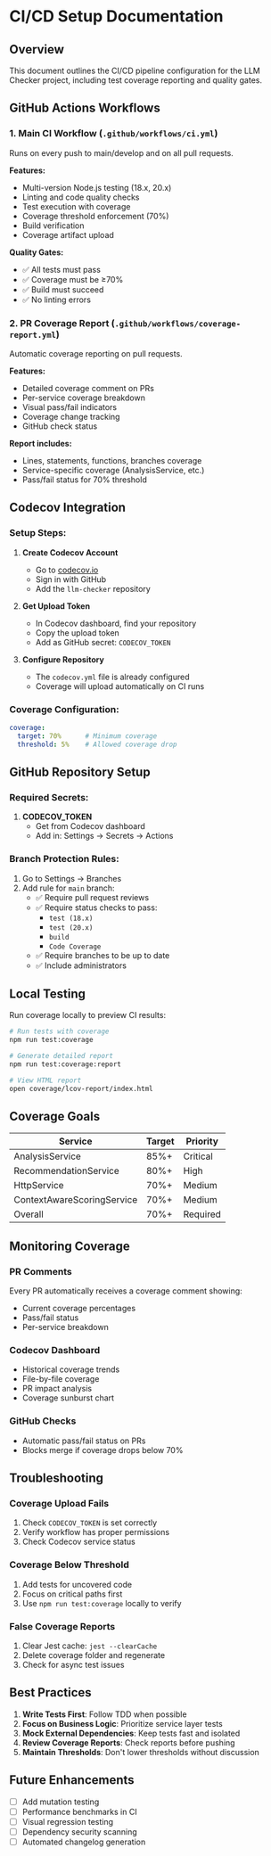 # CI/CD Setup Documentation

## Overview

This document outlines the CI/CD pipeline configuration for the LLM Checker project, including test coverage reporting and quality gates.

## GitHub Actions Workflows

### 1. Main CI Workflow (`.github/workflows/ci.yml`)

Runs on every push to main/develop and on all pull requests.

**Features:**
- Multi-version Node.js testing (18.x, 20.x)
- Linting and code quality checks
- Test execution with coverage
- Coverage threshold enforcement (70%)
- Build verification
- Coverage artifact upload

**Quality Gates:**
- ✅ All tests must pass
- ✅ Coverage must be ≥70%
- ✅ Build must succeed
- ✅ No linting errors

### 2. PR Coverage Report (`.github/workflows/coverage-report.yml`)

Automatic coverage reporting on pull requests.

**Features:**
- Detailed coverage comment on PRs
- Per-service coverage breakdown
- Visual pass/fail indicators
- Coverage change tracking
- GitHub check status

**Report includes:**
- Lines, statements, functions, branches coverage
- Service-specific coverage (AnalysisService, etc.)
- Pass/fail status for 70% threshold

## Codecov Integration

### Setup Steps:

1. **Create Codecov Account**
   - Go to [codecov.io](https://codecov.io)
   - Sign in with GitHub
   - Add the `llm-checker` repository

2. **Get Upload Token**
   - In Codecov dashboard, find your repository
   - Copy the upload token
   - Add as GitHub secret: `CODECOV_TOKEN`

3. **Configure Repository**
   - The `codecov.yml` file is already configured
   - Coverage will upload automatically on CI runs

### Coverage Configuration:

```yaml
coverage:
  target: 70%      # Minimum coverage
  threshold: 5%    # Allowed coverage drop
```

## GitHub Repository Setup

### Required Secrets:

1. **CODECOV_TOKEN**
   - Get from Codecov dashboard
   - Add in: Settings → Secrets → Actions

### Branch Protection Rules:

1. Go to Settings → Branches
2. Add rule for `main` branch:
   - ✅ Require pull request reviews
   - ✅ Require status checks to pass:
     - `test (18.x)`
     - `test (20.x)`
     - `build`
     - `Code Coverage`
   - ✅ Require branches to be up to date
   - ✅ Include administrators

## Local Testing

Run coverage locally to preview CI results:

```bash
# Run tests with coverage
npm run test:coverage

# Generate detailed report
npm run test:coverage:report

# View HTML report
open coverage/lcov-report/index.html
```

## Coverage Goals

| Service | Target | Priority |
|---------|--------|----------|
| AnalysisService | 85%+ | Critical |
| RecommendationService | 80%+ | High |
| HttpService | 70%+ | Medium |
| ContextAwareScoringService | 70%+ | Medium |
| Overall | 70%+ | Required |

## Monitoring Coverage

### PR Comments
Every PR automatically receives a coverage comment showing:
- Current coverage percentages
- Pass/fail status
- Per-service breakdown

### Codecov Dashboard
- Historical coverage trends
- File-by-file coverage
- PR impact analysis
- Coverage sunburst chart

### GitHub Checks
- Automatic pass/fail status on PRs
- Blocks merge if coverage drops below 70%

## Troubleshooting

### Coverage Upload Fails
1. Check `CODECOV_TOKEN` is set correctly
2. Verify workflow has proper permissions
3. Check Codecov service status

### Coverage Below Threshold
1. Add tests for uncovered code
2. Focus on critical paths first
3. Use `npm run test:coverage` locally to verify

### False Coverage Reports
1. Clear Jest cache: `jest --clearCache`
2. Delete coverage folder and regenerate
3. Check for async test issues

## Best Practices

1. **Write Tests First**: Follow TDD when possible
2. **Focus on Business Logic**: Prioritize service layer tests
3. **Mock External Dependencies**: Keep tests fast and isolated
4. **Review Coverage Reports**: Check reports before pushing
5. **Maintain Thresholds**: Don't lower thresholds without discussion

## Future Enhancements

- [ ] Add mutation testing
- [ ] Performance benchmarks in CI
- [ ] Visual regression testing
- [ ] Dependency security scanning
- [ ] Automated changelog generation